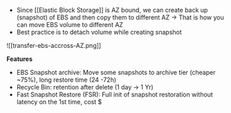 
- Since [[Elastic Block Storage]] is AZ bound, we can create back up (snapshot) of EBS and then copy them to different AZ -> That is how you can move EBS volume to different AZ
- Best practice is to detach volume while creating snapshot

![[transfer-ebs-accross-AZ.png]]

**Features**

- EBS Snapshot archive: Move some snapshots to archive tier (cheaper ~75%), long restore time (24 -72h)
- Recycle Bin: retention after delete (1 day -> 1 Yr)
- Fast Snapshot Restore (FSR): Full init of snapshot restoration without latency on the 1st time, cost $